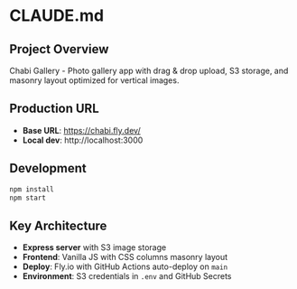 # CLAUDE.md

## Project Overview

Chabi Gallery - Photo gallery app with drag & drop upload, S3 storage, and masonry layout optimized for vertical images.

## Production URL
- **Base URL**: https://chabi.fly.dev/
- **Local dev**: http://localhost:3000

## Development

```bash
npm install
npm start
```

## Key Architecture

- **Express server** with S3 image storage
- **Frontend**: Vanilla JS with CSS columns masonry layout
- **Deploy**: Fly.io with GitHub Actions auto-deploy on `main`
- **Environment**: S3 credentials in `.env` and GitHub Secrets
